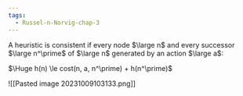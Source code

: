 ```yaml
---
tags:
  - Russel-n-Norvig-chap-3
---
```

A heuristic is consistent if every node $\large n$ and every successor $\large n^\prime$  of $\large n$ generated by an action $\large a$:

$\Huge h(n) \le cost(n, a, n^\prime) + h(n^\prime)$

![[Pasted image 20231009103133.png]]
